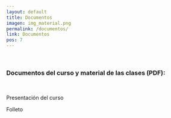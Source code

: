 ```yaml
---
layout: default
title: Documentos
imagen: img_material.png
permalink: /documentos/
link: Documentos
pos: 7
---
```

&nbsp;

### Documentos del curso y material de las clases (PDF):

&nbsp;

<div class="row text-center">

<div class="col-md-6 col-sm-6 col-xs-6">
<i class="fa fa-file-text-o fa-3x" aria-hidden="true"></i>
<p>Presentación del curso</p>
</div>
<div class="col-md-6 col-sm-6 col-xs-6">
<i class="fa fa-file-text-o fa-3x" aria-hidden="true"></i>
<p>Folleto</p>
</div>

</div>

